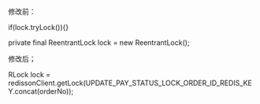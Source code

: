 修改前：

if(lock.tryLock()){}

private final ReentrantLock lock = new ReentrantLock();

修改后；

RLock lock = redissonClient.getLock(UPDATE_PAY_STATUS_LOCK_ORDER_ID_REDIS_KEY.concat(orderNo));
